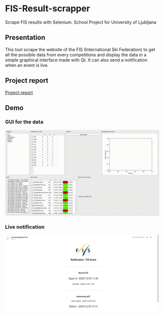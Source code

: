 # FIS-Result-scrapper
Scrape FIS results with Selenium. School Project for University of Ljubljana

## Presentation

This tool scrape the website of the FIS (International Ski Federation) to get all the possible data from every competitions and display the data in a simple graphical interface made with Qt.
It can also send a notification when an event is live.

## Project report
[Project report](Project_report.pdf)

## Demo

### GUI for the data
![Project demo gif](demo.gif)

### Live notification
![Email notification](email.png)
